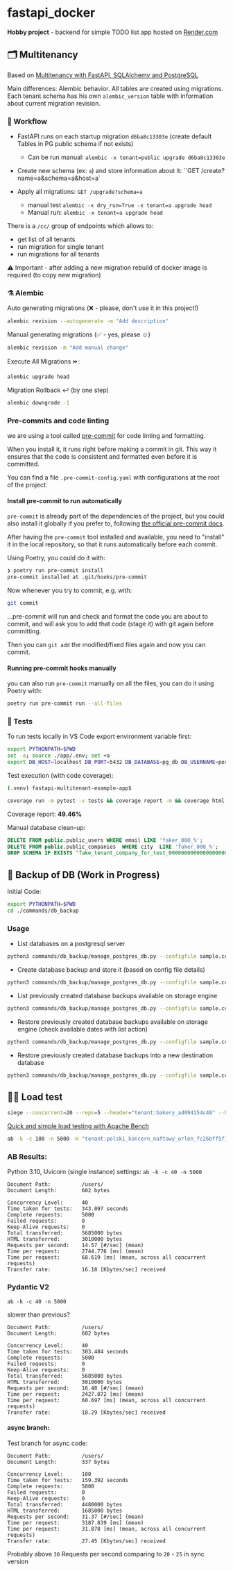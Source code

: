 # fastapi_docker
**Hobby project** - backend for simple TODO list app hosted on [Render.com](http://render.com)

## 🗂️ Multitenancy

Based on [Multitenancy with FastAPI, SQLAlchemy and PostgreSQL](https://mergeboard.com/blog/6-multitenancy-fastapi-sqlalchemy-postgresql/)

Main differences: Alembic behavior. All tables are created using migrations. Each tenant schema has his own `alembic_version` table with information about current migration revision.

### 🌊 Workflow
 - FastAPI runs on each startup migration `d6ba8c13303e` (create default Tables in PG public schema if not exists)
   - Can be run manual: `alembic -x tenant=public upgrade d6ba8c13303e`

 - Create new schema (ex: `a`) and store information about it:  ``GET /create?name=a&schema=a&host=a`
 - Apply all migrations: `GET /upgrade?schema=a`
   - manual test `alembic -x dry_run=True -x tenant=a upgrade head`
   - Manual run: `alembic -x tenant=a upgrade head`

There is a `/cc/` group of endpoints which allows to:
  - get list of all tenants
  - run migration for single tenant
  - run migrations for all tenants

⚠️ Important - after adding a new migration rebuild of docker image is required (to copy new migration)
### ⚗️ Alembic

Auto generating migrations (❌ - please, don't use it in this project!)
```bash
alembic revision --autogenerate -m "Add description"
```

Manual generating migrations (✅ - yes, please ☺️)

```bash
alembic revision -m "Add manual change"
```

Execute All Migrations ⏩:

```bash
alembic upgrade head
```

Migration Rollback ↩️ (by one step)
```bash
alembic downgrade -1
```

### Pre-commits and code linting

we are using a tool called [pre-commit](https://pre-commit.com/) for code linting and formatting.

When you install it, it runs right before making a commit in git. This way it ensures that the code is consistent and formatted even before it is committed.

You can find a file `.pre-commit-config.yaml` with configurations at the root of the project.

#### Install pre-commit to run automatically

`pre-commit` is already part of the dependencies of the project, but you could also install it globally if you prefer to, following [the official pre-commit docs](https://pre-commit.com/).

After having the `pre-commit` tool installed and available, you need to "install" it in the local repository, so that it runs automatically before each commit.

Using Poetry, you could do it with:

```bash
❯ poetry run pre-commit install
pre-commit installed at .git/hooks/pre-commit
```

Now whenever you try to commit, e.g. with:

```bash
git commit
```

...pre-commit will run and check and format the code you are about to commit, and will ask you to add that code (stage it) with git again before committing.

Then you can `git add` the modified/fixed files again and now you can commit.

#### Running pre-commit hooks manually

you can also run `pre-commit` manually on all the files, you can do it using Poetry with:

```bash
poetry run pre-commit run --all-files
```

### 🧪 Tests

To run tests locally in VS Code export environment variable first:
```bash
export PYTHONPATH=$PWD
set -a; source ./app/.env; set +a
export DB_HOST=localhost DB_PORT=5432 DB_DATABASE=pg_db DB_USERNAME=postgres DB_PASSWORD=postgres
```

Test execution (with code coverage):

```bash
(.venv) fastapi-multitenant-example-app$

coverage run -m pytest -v tests && coverage report -m && coverage html
```

Coverage report: **49.46%**


Manual database clean-up:
```sql
DELETE FROM public.public_users WHERE email LIKE 'faker_000_%';
DELETE FROM public.public_companies  WHERE city  LIKE 'faker_000_%';
DROP SCHEMA IF EXISTS "fake_tenant_company_for_test_00000000000000000000000000000000" CASCADE;
```

## 💾 Backup of DB (Work in Progress)

Initial Code:
``` bash
export PYTHONPATH=$PWD
cd ./commands/db_backup

```

### Usage

- List databases on a postgresql server

```bash
python3 commands/db_backup/manage_postgres_db.py --configfile sample.config --action list_dbs --verbose true
```

- Create database backup and store it (based on config file details)

```bash
python3 commands/db_backup/manage_postgres_db.py --configfile sample.config --action backup --verbose true
```

- List previously created database backups available on storage engine

```bash
python3 commands/db_backup/manage_postgres_db.py --configfile sample.config --action list --verbose true
```
- Restore previously created database backups available on storage engine (check available dates with _list_ action)

```bash
python3 commands/db_backup/manage_postgres_db.py --configfile sample.config --action restore --date "YYYY-MM-dd" --verbose true
```

- Restore previously created database backups into a new destination database

```bash
python3 commands/db_backup/manage_postgres_db.py --configfile sample.config --action restore --date "YYYY-MM-dd" --dest-db new_DB_name
```


## 🏋️‍♂️ Load test

```bash
siege --concurrent=20 --reps=5 --header="tenant:bakery_ad094154c48" --header="Authorization:Bearer 123456" https://url.com/users/
```

[ Quick and simple load testing with Apache Bench ](https://diamantidis.github.io/2020/07/15/load-testing-with-apache-bench)
```bash
ab -k -c 100 -n 5000 -H "tenant:polski_koncern_naftowy_orlen_fc26bff5f7b540d9b8d6bc68382e97a0" -H "Authorization:Bearer 24cd13a1bbf07d0cab6dcfd93ca9a1e04a339c880db21eeeeae108d6b0555cf5460ff0fa4818a41b5f125ec00e924b61c6d64f2de18c95114962120f581e7960" -v 1 https://api.url.pl/users/
```



### AB Results:


Python 3.10, Uvicorn (single instance)
settings: `ab -k -c 40 -n 5000`

```
Document Path:          /users/
Document Length:        602 bytes

Concurrency Level:      40
Time taken for tests:   343.097 seconds
Complete requests:      5000
Failed requests:        0
Keep-Alive requests:    0
Total transferred:      5685000 bytes
HTML transferred:       3010000 bytes
Requests per second:    14.57 [#/sec] (mean)
Time per request:       2744.776 [ms] (mean)
Time per request:       68.619 [ms] (mean, across all concurrent requests)
Transfer rate:          16.18 [Kbytes/sec] received

```

### Pydantic V2
`ab -k -c 40 -n 5000`

slower than previous?

```
Document Path:          /users/
Document Length:        602 bytes

Concurrency Level:      40
Time taken for tests:   303.484 seconds
Complete requests:      5000
Failed requests:        0
Keep-Alive requests:    0
Total transferred:      5685000 bytes
HTML transferred:       3010000 bytes
Requests per second:    16.48 [#/sec] (mean)
Time per request:       2427.872 [ms] (mean)
Time per request:       60.697 [ms] (mean, across all concurrent requests)
Transfer rate:          18.29 [Kbytes/sec] received

```

#### async branch:

Test branch for async code:

```
Document Path:          /users/
Document Length:        337 bytes

Concurrency Level:      100
Time taken for tests:   159.392 seconds
Complete requests:      5000
Failed requests:        0
Keep-Alive requests:    0
Total transferred:      4480000 bytes
HTML transferred:       1685000 bytes
Requests per second:    31.37 [#/sec] (mean)
Time per request:       3187.839 [ms] (mean)
Time per request:       31.878 [ms] (mean, across all concurrent requests)
Transfer rate:          27.45 [Kbytes/sec] received
```

Probably above `30` Requests per second comparing to `20` - `25` in sync version
